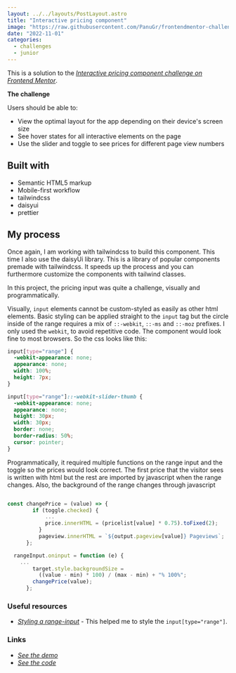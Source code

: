 ```yaml
---
layout: ../../layouts/PostLayout.astro
title: "Interactive pricing component"
image: "https://raw.githubusercontent.com/PanuGr/frontendmentor-challenges/main/junior/interactive-pricing-component/screenshot.webp"
date: "2022-11-01"
categories:
  - challenges
  - junior
---
```


This is a solution to the _<ins>[Interactive pricing component challenge on Frontend Mentor](https://www.frontendmentor.io/challenges/interactive-pricing-component-t0m8PIyY8)</ins>_.

**The challenge**

Users should be able to:

- View the optimal layout for the app depending on their device's screen size
- See hover states for all interactive elements on the page
- Use the slider and toggle to see prices for different page view numbers

## Built with

- Semantic HTML5 markup
- Mobile-first workflow
- tailwindcss
- daisyui
- prettier

## My process

Once again, I am working with tailwindcss to build this component.
This time I also use the daisyUi library. This is a library of popular components premade with tailwindcss. It speeds up the process and you can furthermore customize the components with tailwind classes.

In this project, the pricing input was quite a challenge, visually and programmatically.

Visually, `input` elements cannot be custom-styled as easily as other html elements. Basic styling can be applied straight to the `input` tag but the circle inside of the range requires a mix of `::-webkit`, `::-ms` and `::-moz` prefixes.
I only used the `webkit`, to avoid repetitive code. The component would look fine to most browsers. So the css looks like this:

```css
input[type="range"] {
  -webkit-appearance: none;
  appearance: none;
  width: 100%;
  height: 7px;
}

input[type="range"]::-webkit-slider-thumb {
  -webkit-appearance: none;
  appearance: none;
  height: 30px;
  width: 30px;
  border: none;
  border-radius: 50%;
  cursor: pointer;
}
```

Programmatically, it required multiple functions on the range input and the toggle so the prices would look correct.
The first price that the visitor sees is written with html but the rest are imported by javascript when the range changes.
Also, the background of the range changes through javascript

```js

const changePrice = (value) => {
        if (toggle.checked) {
            ...
            price.innerHTML = (pricelist[value] * 0.75).toFixed(2);
          }
          pageview.innerHTML = `${output.pageview[value]} Pageviews`;
      };

  rangeInput.oninput = function (e) {
    ...
        target.style.backgroundSize =
          ((value - min) * 100) / (max - min) + "% 100%";
        changePrice(value);
      };
```

### Useful resources

- _<ins>[Styling a range-input](https://nikitahl.com/style-range-input-css)</ins>_ - This helped me to style the `input[type="range"]`.

### Links

- _<ins>[See the demo](https://panugr.github.io/frontendmentor-challenges/junior/interactive-pricing-component/)</ins>_
- _<ins>[See the code](https://github.com/PanuGr/frontendmentor-challenges/tree/main/junior/interactive-pricing-component)</ins>_
